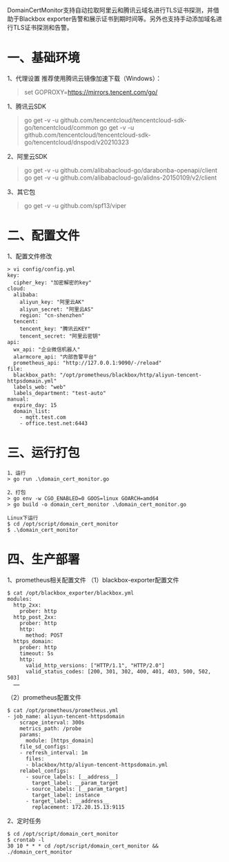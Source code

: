 DomainCertMonitor支持自动拉取阿里云和腾讯云域名进行TLS证书探测，并借助于Blackbox exporter告警和展示证书到期时间等。另外也支持手动添加域名进行TLS证书探测和告警。

# 一、基础环境
1、代理设置
推荐使用腾讯云镜像加速下载（Windows）：
> set GOPROXY=https://mirrors.tencent.com/go/

1、腾讯云SDK
> go get -v -u github.com/tencentcloud/tencentcloud-sdk-go/tencentcloud/common
> go get -v -u github.com/tencentcloud/tencentcloud-sdk-go/tencentcloud/dnspod/v20210323


2、阿里云SDK
> go get -v -u github.com/alibabacloud-go/darabonba-openapi/client                                                                                                            
> go get -v -u github.com/alibabacloud-go/alidns-20150109/v2/client

3、其它包
> go get -v -u github.com/spf13/viper


# 二、配置文件
1、配置文件修改
```
> vi config/config.yml
key:
  cipher_key: "加密解密的key"
cloud:
  alibaba:
    aliyun_key: "阿里云AK"
    aliyun_secret: "阿里云AS"
    region: "cn-shenzhen"
  tencent:
    tencent_key: "腾讯云KEY"
    tencent_secret: "阿里云密钥"
api:
  wx_api: "企业微信机器人"
  alarmcore_api: "内部告警平台"
  prometheus_api: "http://127.0.0.1:9090/-/reload"
file:
  blackbox_path: "/opt/prometheus/blackbox/http/aliyun-tencent-httpsdomain.yml"
  labels_web: "web"
  labels_department: "test-auto"
manual:
  expire_day: 15
  domain_list:
    - mqtt.test.com
    - office.test.net:6443
```

# 三、运行打包
```
1、运行
> go run .\domain_cert_monitor.go

2、打包
> go env -w CGO_ENABLED=0 GOOS=linux GOARCH=amd64
> go build -o domain_cert_monitor .\domain_cert_monitor.go

Linux下运行
$ cd /opt/script/domain_cert_monitor
$ .\domain_cert_monitor
```

# 四、生产部署
1、prometheus相关配置文件
（1）blackbox-exporter配置文件
```
$ cat /opt/blackbox_exporter/blackbox.yml
modules:
  http_2xx:
    prober: http
  http_post_2xx:
    prober: http
    http:
      method: POST
  https_domain:
    prober: http
    timeout: 5s
    http:
      valid_http_versions: ["HTTP/1.1", "HTTP/2.0"]
      valid_status_codes: [200, 301, 302, 400, 401, 403, 500, 502, 503]
  ……
```
  
（2）prometheus配置文件
```
$ cat /opt/prometheus/prometheus.yml
- job_name: aliyun-tencent-httpsdomain
    scrape_interval: 300s
    metrics_path: /probe
    params:
      module: [https_domain]
    file_sd_configs:
    - refresh_interval: 1m
      files:
      - blackbox/http/aliyun-tencent-httpsdomain.yml
    relabel_configs:
      - source_labels: [__address__]
        target_label: __param_target
      - source_labels: [__param_target]
        target_label: instance
      - target_label: __address__
        replacement: 172.20.15.13:9115
```

2、定时任务
```
$ cd /opt/script/domain_cert_monitor
$ crontab -l
30 10 * * * cd /opt/script/domain_cert_monitor && ./domain_cert_monitor
```

